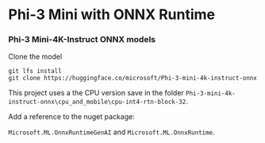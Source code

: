 ﻿# Phi-3 Mini with ONNX Runtime

### Phi-3 Mini-4K-Instruct ONNX models 

Clone the model

```shell
git lfs install
git clone https://huggingface.co/microsoft/Phi-3-mini-4k-instruct-onnx
```

This project uses a the CPU version save in the folder `Phi-3-mini-4k-instruct-onnx\cpu_and_mobile\cpu-int4-rtn-block-32`.

Add a reference to the nuget package:

`Microsoft.ML.OnnxRuntimeGenAI` and `Microsoft.ML.OnnxRuntime`.


